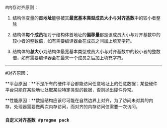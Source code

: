 #内存对齐原则：

1. 结构体变量的**首地址**能够被其**最宽基本类型成员大小**与**对齐基数**中的较小者整除

2. 结构体**每个成员**相对于结构体首地址的**偏移量**都是该成员大小与对齐基数中的较小者的整数倍，如有需要编译器会在成员之间加上填充字符。

3. 结构体的**总大小**为结构体最宽基本类型成员大小与对齐基数中的较小者的整数倍，如有需要编译器会在最末一个成员之后加上填充字符。

***

#对齐原因：

**平台原因：**不是所有的硬件平台都能访问任意地址上的任意数据；某些硬件平台只能在某些地址处取某些特定类型的数据，否则抛出硬件异常。

**性能原因：**数据结构应该尽可能在自然边界上对齐，为了访问未对其的内存，处理器需要做两次内存访问，而对齐的内存访问仅需要一次访问。

### **```自定义对齐基数 #pragma pack```**





